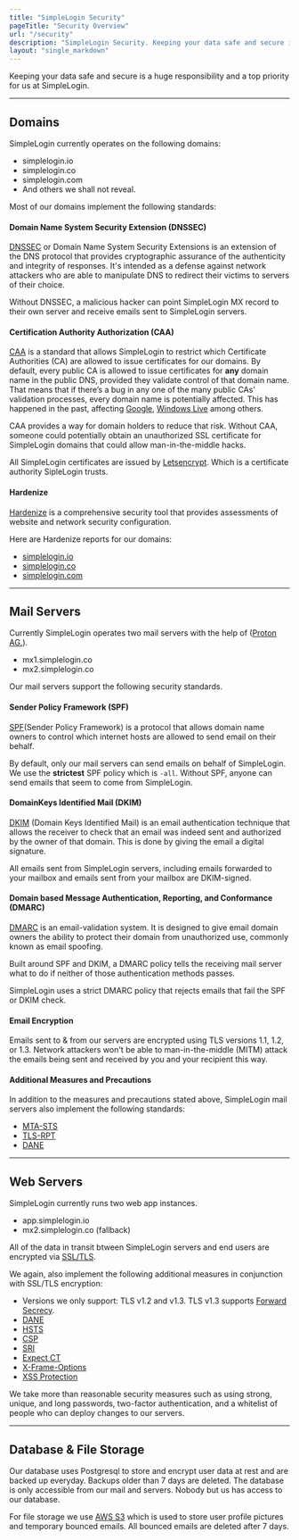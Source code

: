 ```yaml
---
title: "SimpleLogin Security"
pageTitle: "Security Overview"
url: "/security"
description: "SimpleLogin Security. Keeping your data safe and secure is a huge responsibility and a top priority for us. Here's how we make it happen."
layout: "single_markdown"
---
```


Keeping your data safe and secure is a huge responsibility and a top priority for us at SimpleLogin.

---

## Domains

SimpleLogin currently operates on the following domains:

- simplelogin.io
- simplelogin.co
- simplelogin.com
- And others we shall not reveal.

Most of our domains implement the following standards:

#### Domain Name System Security Extension (DNSSEC)

[DNSSEC](https://en.wikipedia.org/wiki/Domain_Name_System_Security_Extensions) or Domain Name System Security Extensions is an extension of the DNS protocol that provides cryptographic assurance of the authenticity and integrity of responses. It's intended as a defense against network attackers who are able to manipulate DNS to redirect their victims to servers of their choice.

Without DNSSEC, a malicious hacker can point SimpleLogin MX record to their own server and receive emails sent to SimpleLogin servers.

#### Certification Authority Authorization (CAA)

[CAA](https://en.wikipedia.org/wiki/DNS_Certification_Authority_Authorization) is a standard that allows SimpleLogin to restrict which Certificate Authorities (CA) are allowed to issue certificates for our domains. By default, every public CA is allowed to issue certificates for **any** domain name in the public DNS, provided they validate control of that domain name. That means that if there’s a bug in any one of the many public CAs’ validation processes, every domain name is potentially affected. This has happened in the past, affecting [Google](http://arstechnica.com/security/2015/10/still-fuming-over-https-mishap-google-gives-symantec-an-offer-it-cant-refuse/), [Windows Live](https://arstechnica.com/information-technology/2015/03/bogus-ssl-certificate-for-windows-live-could-allow-man-in-the-middle-hacks/) among others.

CAA provides a way for domain holders to reduce that risk. Without CAA, someone could potentially obtain an unauthorized SSL certificate for SimpleLogin domains that could allow man-in-the-middle hacks.

All SimpleLogin certificates are issued by [Letsencrypt](https://letsencrypt.org). Which is a certificate authority SipleLogin trusts.

#### Hardenize

[Hardenize](https://www.hardenize.com) is a comprehensive security tool that provides assessments of website and network security configuration.

Here are Hardenize reports for our domains:

- [simplelogin.io](https://www.hardenize.com/report/simplelogin.io)
- [simplelogin.co](https://www.hardenize.com/report/simplelogin.co)
- [simplelogin.com](https://www.hardenize.com/report/simplelogin.com)

---

## Mail Servers

Currently SimpleLogin operates two mail servers with the help of ([Proton AG.](https://proton.me/about)).

- mx1.simplelogin.co
- mx2.simplelogin.co

Our mail servers support the following security standards.

#### Sender Policy Framework (SPF)

[SPF](https://en.wikipedia.org/wiki/Sender_Policy_Framework)(Sender Policy Framework) is a protocol that allows domain name owners to control which internet hosts are allowed to send email on their behalf.

By default, only our mail servers can send emails on behalf of SimpleLogin. We use the  **strictest** SPF policy which is `-all`. Without SPF, anyone can send emails that seem to come from SimpleLogin.

#### DomainKeys Identified Mail (DKIM)

[DKIM](https://en.wikipedia.org/wiki/DomainKeys_Identified_Mail) (Domain Keys Identified Mail) is an email authentication technique that allows the receiver to check that an email was indeed sent and authorized by the owner of that domain. This is done by giving the email a digital signature.

All emails sent from SimpleLogin servers, including emails forwarded to your mailbox and emails sent from your mailbox are DKIM-signed.

#### Domain based Message Authentication, Reporting, and Conformance (DMARC)

[DMARC](https://en.wikipedia.org/wiki/DMARC) is an email-validation system. It is designed to give email domain owners the ability to protect their domain from unauthorized use, commonly known as email spoofing.

Built around SPF and DKIM, a DMARC policy tells the receiving mail server what to do if neither of those authentication methods passes.

SimpleLogin uses a strict DMARC policy that rejects emails that fail the SPF or DKIM check.

#### Email Encryption

Emails sent to & from our servers are encrypted using TLS versions 1.1, 1.2, or 1.3. Network attackers won't be able to man-in-the-middle (MITM) attack the emails being sent and received by you and your recipient this way.

#### Additional Measures and Precautions

In addition to the measures and precautions stated above, SimpleLogin mail servers also implement the following standards:

- [MTA-STS](https://www.hardenize.com/blog/mta-sts)
- [TLS-RPT](https://www.hardenize.com/blog/smtp-tls-reporting-tls-rpt)
- [DANE](https://en.wikipedia.org/wiki/DNS-based_Authentication_of_Named_Entities)

---

## Web Servers

SimpleLogin currently runs two web app instances.

- app.simplelogin.io
- mx2.simplelogin.co (fallback)

All of the data in transit btween SimpleLogin servers and end users are encrypted via [SSL/TLS](https://en.wikipedia.org/wiki/Transport_Layer_Security).

We again, also implement the following additional measures in conjunction with SSL/TLS encryption:

- Versions we only support: TLS v1.2 and v1.3. TLS v1.3 supports [Forward Secrecy](https://en.wikipedia.org/wiki/Forward_secrecy).
- [DANE](https://tools.ietf.org/id/draft-ietf-dane-ops-02.html)
- [HSTS](https://en.wikipedia.org/wiki/HTTP_Strict_Transport_Security)
- [CSP](https://en.wikipedia.org/wiki/Content_Security_Policy)
- [SRI](https://en.wikipedia.org/wiki/Subresource_Integrity)
- [Expect CT](https://tools.ietf.org/html/rfc6962)
- [X-Frame-Options](https://tools.ietf.org/html/rfc7034)
- [XSS Protection](https://en.wikipedia.org/wiki/Cross-site_scripting)

We take more than reasonable security measures such as using strong, unique, and long passwords, two-factor authentication, and a whitelist of people who can deploy changes to our servers.

---

## Database & File Storage

Our database uses Postgresql to store and encrypt user data at rest and are backed up everyday. Backups older than 7 days are deleted. The database is only accessible from our mail and servers. Nobody but us has access to our database.

For file storage we use [AWS S3](https://aws.amazon.com/s3/) which is used to store user profile pictures and temporary bounced emails. All bounced emails are deleted after 7 days.
